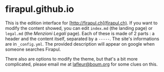 # firapul.github.io

This is the edition interface for [http://firapul.ch](firapul.ch). If you want to modify the content showed, you can edit `index.md` (the landing page) or `legal.md` (the _Menzioni Legali_ page). Each of these is made of 2 parts : a header and the content itself, separated by a `-----`. The site's informations are in `_config.yml`. The provided description will appear on google when someone searches Firapul.

There also are options to modify the theme, but that's a bit more complicated, please email me at lafleur@boum.org for some clues on this.
